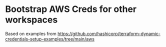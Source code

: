 # Bootstrap AWS Creds for other workspaces

Based on examples from
https://github.com/hashicorp/terraform-dynamic-credentials-setup-examples/tree/main/aws
